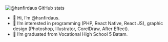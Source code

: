 ![@hsnfirdaus GitHub stats](https://github-readme-stats-hsnfirdaus.vercel.app/api?username=hsnfirdaus&count_private=true&theme=codeSTACKr&show_icons=true)

- 👋 Hi, I’m @hsnfirdaus.
- 👀 I’m interested in programming (PHP, React Native, React JS), graphic design (Photoshop, Illustrator, CorelDraw, After Effect).
- 🌱 I’m graduated from Vocational High School 5 Batam.
